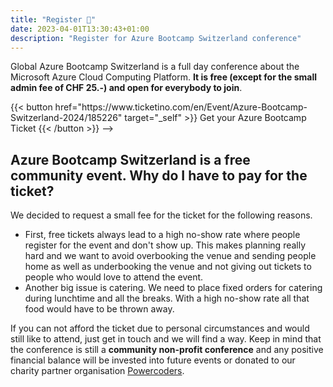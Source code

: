 ```yaml
---
title: "Register 🥳"
date: 2023-04-01T13:30:43+01:00
description: "Register for Azure Bootcamp Switzerland conference"
---
```


Global Azure Bootcamp Switzerland is a full day conference about the Microsoft Azure Cloud Computing Platform. **It is free (except for the small admin fee of CHF 25.-) and open for everybody to join**.

<!-->
{{< button href="https://www.ticketino.com/en/Event/Azure-Bootcamp-Switzerland-2024/185226" target="_self" >}}
Get your Azure Bootcamp Ticket
{{< /button >}}
-->

## Azure Bootcamp Switzerland is a free community event. Why do I have to pay for the ticket?
We decided to request a small fee for the ticket for the following reasons.
* First, free tickets always lead to a high no-show rate where people register for the event and don't show up. This makes planning really hard and we want to avoid overbooking the venue and sending people home as well as underbooking the venue and not giving out tickets to people who would love to attend the event.
* Another big issue is catering. We need to place fixed orders for catering during lunchtime and all the breaks. With a high no-show rate all that food would have to be thrown away.

If you can not afford the ticket due to personal circumstances and would still like to attend, just get in touch and we will find a way. Keep in mind that the conference is still a **community non-profit conference** and any positive financial balance will be invested into future events or donated to our charity partner organisation [Powercoders](https://powercoders.org/).
